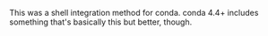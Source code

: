 This was a shell integration method for conda. conda 4.4+ includes something that's basically this but better, though.
